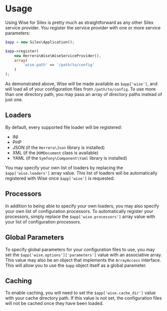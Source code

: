 Usage
=====

Using Wise for Silex is pretty much as straightforward as any other Silex
service provider. You register the service provider with one or more service
parameters:

```php
$app = new Silex\Application();

$app->register(
    new Herrera\Wise\WiseServiceProvider(),
    array(
        'wise.path' => '/path/to/config'
    )
);
```

As demonstrated above, Wise will be made available as `$app['wise']`, and will
load all of your configuration files from `/path/to/config`. To use more than
one directory path, you may pass an array of directory paths instead of just
one.

Loaders
-------

By default, every supported file loader will be registered:

- INI
- PHP
- JSON (if the `Herrera\Json` library is installed)
- XML (if the `DOMDocument` class is available)
- YAML (if the `Symfony\Component\Yaml` library is installed)

You may specify your own list of loaders by replacing the `$app['wise.loaders']`
array value. This list of loaders will be automatically registered with Wise
once `$app['wise']` is requested.

Processors
----------

In addition to being able to specify your own loaders, you may also specify
your own list of configuration processors. To automatically register your
processors, simply replace the `$app['wise.processors']` array value with your
list of configuration processors.

Global Parameters
-----------------

To specify global parameters for your configuration files to use, you may set
the `$app['wise.options']['parameters']` value with an associative array. This
value may also be an object that implements the `ArrayAccess` interface. This
will allow you to use the `$app` object itself as a global parameter.

Caching
-------

To enable caching, you will need to set the `$app['wise.cache_dir']` value
with your cache directory path. If this value is not set, the configuration
files will not be cached once they have been loaded.
